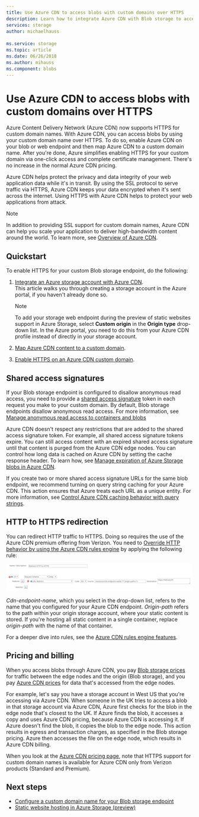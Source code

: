 ```yaml
---
title: Use Azure CDN to access blobs with custom domains over HTTPS
description: Learn how to integrate Azure CDN with Blob storage to access blobs with custom domains over HTTPS
services: storage
author: michaelhauss

ms.service: storage
ms.topic: article
ms.date: 06/26/2018
ms.author: mihauss
ms.component: blobs
---
```


# Use Azure CDN to access blobs with custom domains over HTTPS

Azure Content Delivery Network (Azure CDN) now supports HTTPS for custom domain names. With Azure CDN, you can access blobs by using your custom domain name over HTTPS. To do so, enable Azure CDN on your blob or web endpoint and then map Azure CDN to a custom domain name. After you're done, Azure simplifies enabling HTTPS for your custom domain via one-click access and complete certificate management. There's no increase in the normal Azure CDN pricing.

Azure CDN helps protect the privacy and data integrity of your web application data while it's in transit. By using the SSL protocol to serve traffic via HTTPS, Azure CDN keeps your data encrypted when it's sent across the internet. Using HTTPS with Azure CDN helps to protect your web applications from attack.

> [!NOTE]  
> In addition to providing SSL support for custom domain names, Azure CDN can help you scale your application to deliver high-bandwidth content around the world. To learn more, see [Overview of Azure CDN](../../cdn/cdn-overview.md).

## Quickstart

To enable HTTPS for your custom Blob storage endpoint, do the following:

1.  [Integrate an Azure storage account with Azure CDN](../../cdn/cdn-create-a-storage-account-with-cdn.md).  
    This article walks you through creating a storage account in the Azure portal, if you haven't already done so.

    > [!NOTE]  
    > To add your storage web endpoint during the preview of static websites support in Azure Storage, select **Custom origin** in the **Origin type** drop-down list. In the Azure portal, you need to do this from your Azure CDN profile instead of directly in your storage account.

2.  [Map Azure CDN content to a custom domain](../../cdn/cdn-map-content-to-custom-domain.md).

3.  [Enable HTTPS on an Azure CDN custom domain](../../cdn/cdn-custom-ssl.md).

## Shared access signatures

If your Blob storage endpoint is configured to disallow anonymous read access, you need to provide a [shared access signature](../common/storage-dotnet-shared-access-signature-part-1.md?toc=%2fazure%2fstorage%2fblobs%2ftoc.json) token in each request you make to your custom domain. By default, Blob storage endpoints disallow anonymous read access. For more information, see [Manage anonymous read access to containers and blobs](storage-manage-access-to-resources.md)

Azure CDN doesn't respect any restrictions that are added to the shared access signature token. For example, all shared access signature tokens expire. You can still access content with an expired shared access signature until that content is purged from the Azure CDN edge nodes. You can control how long data is cached on Azure CDN by setting the cache response header. To learn how, see [Manage expiration of Azure Storage blobs in Azure CDN](../../cdn/cdn-manage-expiration-of-blob-content.md).

If you create two or more shared access signature URLs for the same blob endpoint, we recommend turning on query string caching for your Azure CDN. This action ensures that Azure treats each URL as a unique entity. For more information, see [Control Azure CDN caching behavior with query strings](../../cdn/cdn-query-string.md).

## HTTP to HTTPS redirection

You can redirect HTTP traffic to HTTPS. Doing so requires the use of the Azure CDN premium offering from Verizon. You need to [Override HTTP behavior by using the Azure CDN rules engine](../../cdn/cdn-rules-engine.md) by applying the following rule:

![HTTP to HTTPS redirection rule](./media/storage-https-custom-domain-cdn/redirect-to-https.png)

*Cdn-endpoint-name*, which you select in the drop-down list, refers to the name that you configured for your Azure CDN endpoint. *Origin-path* refers to the path within your origin storage account, where your static content is stored. If you're hosting all static content in a single container, replace *origin-path* with the name of that container.

For a deeper dive into rules, see the [Azure CDN rules engine features](../../cdn/cdn-rules-engine-reference-features.md).

## Pricing and billing

When you access blobs through Azure CDN, you pay [Blob storage prices](https://azure.microsoft.com/pricing/details/storage/blobs/) for traffic between the edge nodes and the origin (Blob storage), and you pay [Azure CDN prices](https://azure.microsoft.com/pricing/details/cdn/) for data that's accessed from the edge nodes.

For example, let's say you have a storage account in West US that you're accessing via Azure CDN. When someone in the UK tries to access a blob in that storage account via Azure CDN, Azure first checks for the blob in the edge node that's closest to the UK. If Azure finds the blob, it accesses a copy and uses Azure CDN pricing, because Azure CDN is accessing it. If Azure doesn't find the blob, it copies the blob to the edge node. This action results in egress and transaction charges, as specified in the Blob storage pricing. Azure then accesses the file on the edge node, which results in Azure CDN billing.

When you look at the [Azure CDN pricing page](https://azure.microsoft.com/pricing/details/cdn/), note that HTTPS support for custom domain names is available for Azure CDN only from Verizon products (Standard and Premium).

## Next steps

* [Configure a custom domain name for your Blob storage endpoint](storage-custom-domain-name.md)
* [Static website hosting in Azure Storage (preview)](storage-blob-static-website.md)
